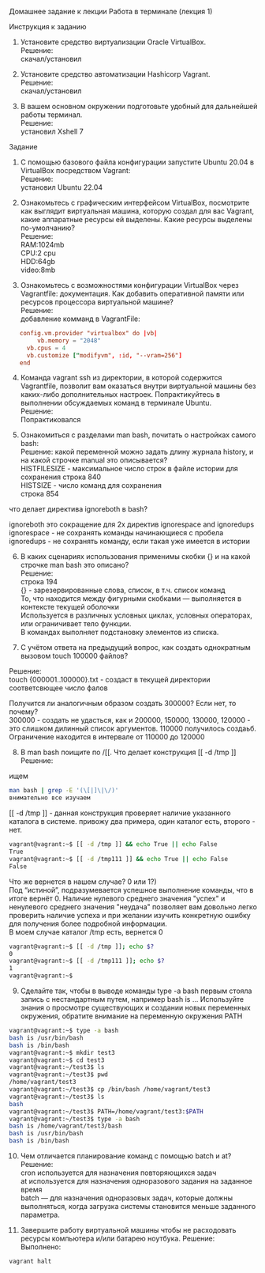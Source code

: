 Домашнее задание к лекции Работа в терминале (лекция 1)  

Инструкция к заданию  

1. Установите средство виртуализации Oracle VirtualBox.  
Решение:  
скачал/установил  

2. Установите средство автоматизации Hashicorp Vagrant.  
Решение:  
скачал/установил  

3. В вашем основном окружении подготовьте удобный для дальнейшей работы терминал.  
Решение:  
установил Xshell 7  

Задание  

1. С помощью базового файла конфигурации запустите Ubuntu 20.04 в VirtualBox посредством Vagrant:  
Решение:  
установил Ubuntu 22.04  

2. Ознакомьтесь с графическим интерфейсом VirtualBox, посмотрите как выглядит виртуальная машина, которую создал для вас Vagrant, какие аппаратные ресурсы ей выделены. Какие ресурсы выделены по-умолчанию?  
Решение:  
RAM:1024mb  
CPU:2 cpu  
HDD:64gb  
video:8mb  

3. Ознакомьтесь с возможностями конфигурации VirtualBox через Vagrantfile: документация. Как добавить оперативной памяти или ресурсов процессора виртуальной машине?  
Решение:  
добавление комманд в VagrantFile:

```conf
   config.vm.provider "virtualbox" do |vb|  
        vb.memory = "2048"  
	 vb.cpus = 4  
	 vb.customize ["modifyvm", :id, "--vram=256"]  
   end  
```  

4. Команда vagrant ssh из директории, в которой содержится Vagrantfile, позволит вам оказаться внутри виртуальной машины без каких-либо дополнительных настроек. Попрактикуйтесь в выполнении обсуждаемых команд в терминале Ubuntu.  
Решение:  
Попрактиковался  

5. Ознакомиться с разделами man bash, почитать о настройках самого bash:  
Решение: какой переменной можно задать длину журнала history, и на какой строчке manual это описывается?  
 HISTFILESIZE - максимальное число строк в файле истории для сохранения 
строка 840  
 HISTSIZE - число команд для сохранения  
строка 854  

что делает директива ignoreboth в bash?  

ignoreboth это сокращение для 2х директив ignorespace and ignoredups  
    ignorespace - не сохранять команды начинающиеся с пробела  
	ignoredups - не сохранять команду, если такая уже имеется в истории  

6. В каких сценариях использования применимы скобки {} и на какой строчке man bash это описано?  
Решение:  
строка 194  
{} - зарезервированные слова, список, в т.ч. список команд  
То, что находится между фигурными скобками — выполняется в контексте текущей оболочки  
Используется в различных условных циклах, условных операторах, или ограничивает тело функции.  
В командах выполняет подстановку элементов из списка.  

7. С учётом ответа на предыдущий вопрос, как создать однократным вызовом touch 100000 файлов?  

Решение:  
touch {000001..100000}.txt - создаст в текущей директории соответсвющее число фалов  

Получится ли аналогичным образом создать 300000? Если нет, то почему?  
300000 - создать не удасться, как и 200000, 150000, 130000, 120000 - это слишком дилинный список аргументов. 110000 получилось создаьб. Ограничение находится в интервале от 110000 до 120000  

8. В man bash поищите по /\[\[. Что делает конструкция [[ -d /tmp ]]  
Решение:  

ищем

```bash
man bash | grep -E '(\[|]\|\/)'  
внимательно все изучаем  
```

[[ -d /tmp ]] - данная конструкция проверяет наличие указанного каталога в системе. привожу два примера, один каталог есть, второго - нет.  

```bash
vagrant@vagrant:~$ [[ -d /tmp ]] && echo True || echo False  
True  
vagrant@vagrant:~$ [[ -d /tmp111 ]] && echo True || echo False  
False  
```

Что же вернется в нашем случае? 0 или 1?)  
Под “истиной”, подразумевается успешное выполнение команды, что в итоге вернёт 0. Наличие нулевого среднего значения "успех" и ненулевого среднего значения "неудача" позволяет вам довольно легко проверить наличие успеха и при желании изучить конкретную ошибку для получения более подробной информации.  
В моем случае каталог /tmp есть, вернется 0  

```bash
vagrant@vagrant:~$ [[ -d /tmp ]]; echo $?  
0  
vagrant@vagrant:~$ [[ -d /tmp111 ]]; echo $?  
1  
vagrant@vagrant:~$  
```

9. Сделайте так, чтобы в выводе команды type -a bash первым стояла запись с нестандартным путем, например bash is ... Используйте знания о просмотре существующих и создании новых переменных окружения, обратите внимание на переменную окружения PATH  

```bash
vagrant@vagrant:~$ type -a bash  
bash is /usr/bin/bash  
bash is /bin/bash  
vagrant@vagrant:~$ mkdir test3  
vagrant@vagrant:~$ cd test3  
vagrant@vagrant:~/test3$ ls  
vagrant@vagrant:~/test3$ pwd  
/home/vagrant/test3  
vagrant@vagrant:~/test3$ cp /bin/bash /home/vagrant/test3  
vagrant@vagrant:~/test3$ ls  
bash  
vagrant@vagrant:~/test3$ PATH=/home/vagrant/test3:$PATH  
vagrant@vagrant:~/test3$ type -a bash  
bash is /home/vagrant/test3/bash  
bash is /usr/bin/bash  
bash is /bin/bash  
```

10. Чем отличается планирование команд с помощью batch и at?  
Решение:  
cron используется для назначения повторяющихся задач  
at используется для назначения одноразового задания на заданное время  
batch — для назначения одноразовых задач, которые должны выполняться, когда загрузка системы становится меньше заданного параметра.  

11. Завершите работу виртуальной машины чтобы не расходовать ресурсы компьютера и/или батарею ноутбука. 
Решение:  
Выполнено:

```bash
vagrant halt  
```
